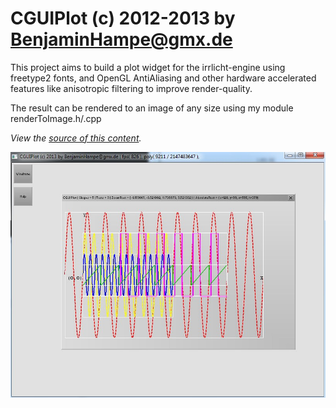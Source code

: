 CGUIPlot (c) 2012-2013 by BenjaminHampe@gmx.de
================================

This project aims to build a plot widget for the irrlicht-engine using freetype2 fonts, 
and OpenGL AntiAliasing and other hardware accelerated features like anisotropic filtering
to improve render-quality.

The result can be rendered to an image of any size using my module renderToImage.h/.cpp

*View the [source of this content](http://github.github.com/github-flavored-markdown/sample_content.html).*

![Alt screenshot](/CGUIPlot.jpg)